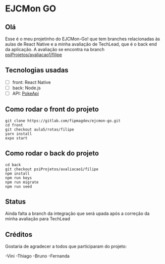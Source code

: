 # EJCMon GO



## Olá

Esse é o meu projetinho do EJCMon-Go! que tem branches relacionadas às aulas de React Native e a minha avaliação de TechLead, que é o back end da aplicação.
A avaliação se encontra na branch [psiProjetos/avaliacao1/filipe](https://gitlab.com/fipmagdev/ejcmon-go/-/tree/psiProjetos/avaliacao1/filipe)

## Tecnologias usadas

- [ ] front: React Native
- [ ] back: Node.js
- [ ] API: [PokeApi](https://pokeapi.co)

## Como rodar o front do projeto

```
git clone https://gitlab.com/fipmagdev/ejcmon-go.git
cd front
git checkout aula5/rotas/filipe
yarn install
expo start
```

## Como rodar o back do projeto

```
cd back
git checkout psiProjetos/avaliacao1/filipe
npm install
npm run keys
npm run migrate
npm run seed
```
## Status
Ainda falta a branch da integração que será upada após a correção da minha avaliação para TechLead

## Créditos
Gostaria de agradecer a todos que participaram do projeto:

-Vini
-Thiago
-Bruno
-Fernanda


